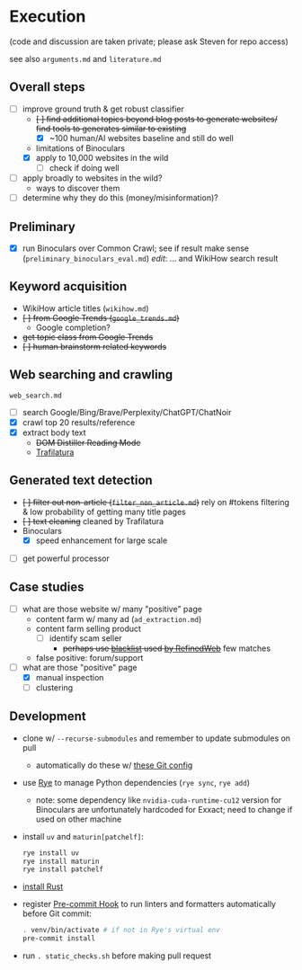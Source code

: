 # Execution

(code and discussion are taken private; please ask Steven for repo access)

see also `arguments.md` and `literature.md`

## Overall steps

- [ ] improve ground truth & get robust classifier
    - ~~[ ] find additional topics beyond blog posts to
        generate websites/ find tools to generates similar to existing~~
        - [x] \~100 human/AI websites baseline and still do well
    - limitations of Binoculars
    - [x] apply to 10,000 websites in the wild
        - [ ] check if doing well
- [ ] apply broadly to websites in the wild?
    - ways to discover them
- [ ] determine why they do this (money/misinformation)?

## Preliminary

- [x] run Binoculars over Common Crawl; see if
    result make sense (`preliminary_binoculars_eval.md`) *edit*: …
    and WikiHow search result

## Keyword acquisition

- WikiHow article titles (`wikihow.md`)
- ~~[ ] from Google Trends (`google_trends.md`)~~
    - Google completion?
- ~~get topic class from Google Trends~~
- ~~[ ] human brainstorm related keywords~~

## Web searching and crawling

`web_search.md`

- [ ] search Google/Bing/Brave/Perplexity/ChatGPT/ChatNoir
- [x] crawl top 20 results/reference
- [x] extract body text
    - ~~DOM Distiller Reading Mode~~
    - [Trafilatura](https://github.com/adbar/trafilatura)

## Generated text detection

- ~~[ ] filter out non-article (`filter_non_article.md`)~~
    rely on \#tokens filtering & low probability of getting many title pages
- ~~[ ] text cleaning~~ cleaned by Trafilatura
- Binoculars
    - [x] speed enhancement for large scale
- [ ] get powerful processor

## Case studies

- [ ] what are those website w/ many "positive" page
    - content farm w/ many ad (`ad_extraction.md`)
    - content farm selling product
        - [ ] identify scam seller
            - ~~perhaps use
                [blacklist](https://dsi.ut-capitole.fr/blacklists/index_en.php)
                used [by RefinedWeb](literature.html#training-data-curation)~~
                few matches
    - false positive: forum/support
- [ ] what are those "positive" page
    - [x] manual inspection
    - [ ] clustering

## Development

- clone w/ `--recurse-submodules` and remember to update submodules on pull
    - automatically do these w/
        [these Git
        config](https://sichanghe.github.io/notes/programming/git.html#config)
- use [Rye](https://rye.astral.sh/) to manage Python dependencies
    (`rye sync`, `rye add`)
    - note: some dependency like `nvidia-cuda-runtime-cu12` version for
        Binoculars are unfortunately hardcoded for Exxact; need to change if
        used on other machine
- install `uv` and `maturin[patchelf]`:

    ```sh
    rye install uv
    rye install maturin
    rye install patchelf
    ```
- [install Rust](https://www.rust-lang.org/tools/install)
- register [Pre-commit Hook](https://pre-commit.com/) to run linters and
    formatters automatically before Git commit:

    ```sh
    . venv/bin/activate # if not in Rye's virtual env
    pre-commit install
    ```
- run `. static_checks.sh` before making pull request
